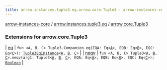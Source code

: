 ```yaml
---
title: arrow.instances.tuple3.eq.arrow.core.Tuple3 - arrow-instances-core
---
```


[arrow-instances-core](../../index.html) / [arrow.instances.tuple3.eq](../index.html) / [arrow.core.Tuple3](./index.html)

### Extensions for arrow.core.Tuple3

| [eq](eq.html) | `fun <A, B, C> Tuple3.Companion.eq(EQA: Eq<`[`A`](eq.html#A)`>, EQB: Eq<`[`B`](eq.html#B)`>, EQC: Eq<`[`C`](eq.html#C)`>): `[`Tuple3EqInstance`](../../arrow.instances/-tuple3-eq-instance/index.html)`<`[`A`](eq.html#A)`, `[`B`](eq.html#B)`, `[`C`](eq.html#C)`>` |
| [neqv](neqv.html) | `fun <A, B, C> Tuple3<`[`A`](neqv.html#A)`, `[`B`](neqv.html#B)`, `[`C`](neqv.html#C)`>.neqv(arg1: Tuple3<`[`A`](neqv.html#A)`, `[`B`](neqv.html#B)`, `[`C`](neqv.html#C)`>, EQA: Eq<`[`A`](neqv.html#A)`>, EQB: Eq<`[`B`](neqv.html#B)`>, EQC: Eq<`[`C`](neqv.html#C)`>): `[`Boolean`](https://kotlinlang.org/api/latest/jvm/stdlib/kotlin/-boolean/index.html) |

